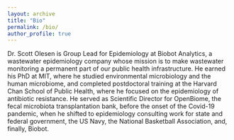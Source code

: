 ```yaml
---
layout: archive
title: "Bio"
permalink: /bio/
author_profile: true
---
```


Dr. Scott Olesen is Group Lead for Epidemiology at Biobot Analytics, a wastewater epidemiology company whose mission is to make wastewater monitoring a permanent part of our public health infrastructure. He earned his PhD at MIT, where he studied environmental microbiology and the human microbiome, and completed postdoctoral training at the Harvard Chan School of Public Health, where he focused on the epidemiology of antibiotic resistance. He served as Scientific Director for OpenBiome, the fecal microbiota transplantation bank, before the onset of the Covid-19 pandemic, when he shifted to epidemiology consulting work for state and federal government, the US Navy, the National Basketball Association, and, finally, Biobot.
